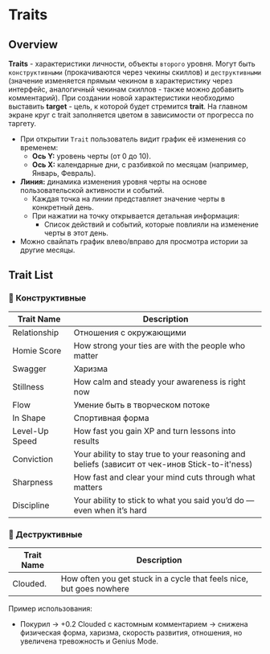# Traits

## Overview
**Traits** - характеристики личности, объекты `второго` уровня. Могут быть `конструктивными` (прокачиваются через чекины скиллов) и `деструктивными` (значение изменяется прямым чекином в характеристику через интерфейс, аналогичный чекинам скиллов - также можно добавить комментарий). При создании новой характеристики необходимо выставить **target** - цель, к которой будет стремится **trait**. На главном экране круг с trait заполняется цветом в зависимости от прогресса по таргету.

- При открытии `Trait` пользователь видит график её изменения со временем:
  - **Ось Y:** уровень черты (от 0 до 10).
  - **Ось X:** календарные дни, с разбивкой по месяцам (например, Январь, Февраль).
- **Линия:** динамика изменения уровня черты на основе пользовательской активности и событий.
  - Каждая точка на линии представляет значение черты в конкретный день.
  - При нажатии на точку открывается детальная информация:
    - Список действий и событий, которые повлияли на изменение черты в этот день.
- Можно свайпать график влево/вправо для просмотра истории за другие месяцы.

## Trait List
### 🔹 Конструктивные 
| Trait Name     | Description                                                                                    |
|----------------|------------------------------------------------------------------------------------------------|
| Relationship   | Отношения с окружающими                                                                        |
| Homie Score    | How strong your ties are with the people who matter                                            |
| Swagger        | Харизма                                                                                        |
| Stillness      | How calm and steady your awareness is right now                                                |
| Flow           | Умение быть в творческом потоке                                                                |
| In Shape       | Спортивная форма                                                                               |
| Level-Up Speed | How fast you gain XP and turn lessons into results                                             |
| Conviction     | Your ability to stay true to your reasoning and beliefs (зависит от чек-инов Stick-to-it'ness) |
| Sharpness      | How fast and clear your mind cuts through what matters                                         |
| Discipline     | Your ability to stick to what you said you’d do — even when it’s hard                          |



### 🔸 Деструктивные 
| Trait Name     | Description                                                                                    | 
|----------------|------------------------------------------------------------------------------------------------|
| Clouded.       | How often you get stuck in a cycle that feels nice, but goes nowhere

Пример использования: 
- Покурил → +0.2 Clouded с кастомным комментарием → снижена физическая форма, харизма, скорость развития, отношения, но увеличена тревожность и Genius Mode.


